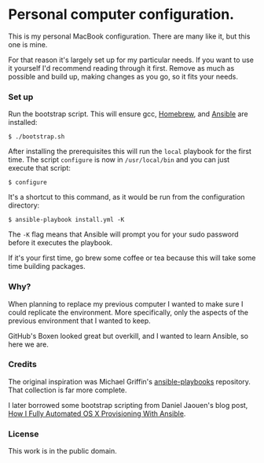 # Personal computer configuration.

This is my personal MacBook configuration. There are many like it, but
this one is mine.

For that reason it's largely set up for my particular needs. If you want
to use it yourself I'd recommend reading through it first. Remove as
much as possible and build up, making changes as you go, so it fits your
needs.

### Set up

Run the bootstrap script. This will ensure gcc,
[Homebrew](http://brew.sh/), and [Ansible](http://docs.ansible.com/) are
installed:

    $ ./bootstrap.sh

After installing the prerequisites this will run the `local` playbook
for the first time. The script `configure` is now in `/usr/local/bin`
and you can just execute that script:

    $ configure

It's a shortcut to this command, as it would be run from the
configuration directory:

    $ ansible-playbook install.yml -K

The `-K` flag means that Ansible will prompt you for your sudo password
before it executes the playbook.

If it's your first time, go brew some coffee or tea because this will
take some time building packages.

### Why?

When planning to replace my previous computer I wanted to make sure I
could replicate the environment. More specifically, only the aspects of
the previous environment that I wanted to keep.

GitHub's Boxen looked great but overkill, and I wanted to learn Ansible,
so here we are.

### Credits

The original inspiration was Michael Griffin's
[ansible-playbooks](https://github.com/MWGriffin/ansible-playbooks)
repository. That collection is far more complete.

I later borrowed some bootstrap scripting from Daniel Jaouen's
blog post, [How I Fully Automated OS X Provisioning With
Ansible](http://il.luminat.us/2014/04/19/how-i-fully-automated-os-x-with-ansible.html).

### License

This work is in the public domain.
